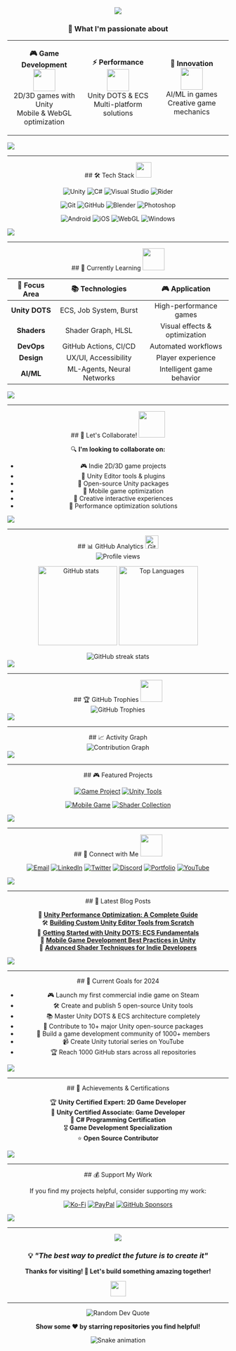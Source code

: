 
<div align="center">
<img src="https://user-images.githubusercontent.com/73097560/115834477-dbab4500-a447-11eb-908a-139a6edaec5c.gif">

### 🎯 What I'm passionate about
</div>

<table align="center">
<tr>
<td align="center" width="33%">

**🎮 Game Development**
<br/>
<img src="https://media.giphy.com/media/WUlplcMpOCEmTGBtBW/giphy.gif" width="50">
<br/>
2D/3D games with Unity
<br/>
Mobile & WebGL optimization

</td>
<td align="center" width="33%">

**⚡ Performance**
<br/>
<img src="https://media.giphy.com/media/l46Cy1rHbQ92uuLXa/giphy.gif" width="50">
<br/>
Unity DOTS & ECS
<br/>
Multi-platform solutions

</td>
<td align="center" width="33%">

**🤖 Innovation**
<br/>
<img src="https://media.giphy.com/media/LaVp0AyqR5bGsC5Cbm/giphy.gif" width="50">
<br/>
AI/ML in games
<br/>
Creative game mechanics

</td>
</tr>
</table>

<img src="https://user-images.githubusercontent.com/73097560/115834477-dbab4500-a447-11eb-908a-139a6edaec5c.gif">

---

<div align="center">
## 🛠️ Tech Stack
<img src="https://media.giphy.com/media/iY8CRBdQXODJSCERIr/giphy.gif" width="35">
</div>

<div align="center">

![Unity](https://img.shields.io/badge/Unity-000000?style=for-the-badge&logo=unity&logoColor=white)
![C#](https://img.shields.io/badge/C%23-239120?style=for-the-badge&logo=c-sharp&logoColor=white)
![Visual Studio](https://img.shields.io/badge/Visual%20Studio-5C2D91?style=for-the-badge&logo=visual-studio&logoColor=white)
![Rider](https://img.shields.io/badge/Rider-000000?style=for-the-badge&logo=rider&logoColor=white)

![Git](https://img.shields.io/badge/Git-F05032?style=for-the-badge&logo=git&logoColor=white)
![GitHub](https://img.shields.io/badge/GitHub-181717?style=for-the-badge&logo=github&logoColor=white)
![Blender](https://img.shields.io/badge/Blender-F5792A?style=for-the-badge&logo=blender&logoColor=white)
![Photoshop](https://img.shields.io/badge/Photoshop-31A8FF?style=for-the-badge&logo=adobe-photoshop&logoColor=white)

![Android](https://img.shields.io/badge/Android-3DDC84?style=for-the-badge&logo=android&logoColor=white)
![iOS](https://img.shields.io/badge/iOS-000000?style=for-the-badge&logo=ios&logoColor=white)
![WebGL](https://img.shields.io/badge/WebGL-990000?style=for-the-badge&logo=webgl&logoColor=white)
![Windows](https://img.shields.io/badge/Windows-0078D6?style=for-the-badge&logo=windows&logoColor=white)

</div>

<img src="https://user-images.githubusercontent.com/73097560/115834477-dbab4500-a447-11eb-908a-139a6edaec5c.gif">

---

<div align="center">
## 🌱 Currently Learning
<img src="https://media.giphy.com/media/VgCDAzcKvsR6OM0uWg/giphy.gif" width="50">
</div>

<div align="center">

| 🎯 Focus Area | 📚 Technologies | 🎮 Application |
|:-------------:|:---------------:|:--------------:|
| **Unity DOTS** | ECS, Job System, Burst | High-performance games |
| **Shaders** | Shader Graph, HLSL | Visual effects & optimization |
| **DevOps** | GitHub Actions, CI/CD | Automated workflows |
| **Design** | UX/UI, Accessibility | Player experience |
| **AI/ML** | ML-Agents, Neural Networks | Intelligent game behavior |

</div>

<img src="https://user-images.githubusercontent.com/73097560/115834477-dbab4500-a447-11eb-908a-139a6edaec5c.gif">

---

<div align="center">
## 💞️ Let's Collaborate!
<img src="https://media.giphy.com/media/LnQjpWaON8nhr21vNW/giphy.gif" width="60">
</div>

<div align="center">

🔍 **I'm looking to collaborate on:**
- 🎮 Indie 2D/3D game projects
- 🔧 Unity Editor tools & plugins
- 🌟 Open-source Unity packages
- 📱 Mobile game optimization
- 🎨 Creative interactive experiences
- 🚀 Performance optimization solutions

</div>

<img src="https://user-images.githubusercontent.com/73097560/115834477-dbab4500-a447-11eb-908a-139a6edaec5c.gif">

---

<div align="center">
## 📊 GitHub Analytics
<img src="https://media.giphy.com/media/W5eoZHPpUx9sapR0eu/giphy.gif" width="30px" alt="Git"/>
</div>

<div align="center">
  <img src="https://komarev.com/ghpvc/?username=napoleloc&color=58A6FF&style=for-the-badge" alt="Profile views" />
</div>

<p align="center">
  <img height="180em" src="https://github-readme-stats.vercel.app/api?username=napoleloc&show_icons=true&theme=github_dark&include_all_commits=true&count_private=true&hide_border=true&bg_color=0D1117" alt="GitHub stats" />
  <img height="180em" src="https://github-readme-stats.vercel.app/api/top-langs/?username=napoleloc&layout=compact&theme=github_dark&hide_border=true&bg_color=0D1117" alt="Top Languages" />
</p>

<div align="center">
  <img src="https://github-readme-streak-stats.herokuapp.com/?user=napoleloc&theme=github-dark-blue&hide_border=true&background=0D1117" alt="GitHub streak stats" />
</div>

<img src="https://user-images.githubusercontent.com/73097560/115834477-dbab4500-a447-11eb-908a-139a6edaec5c.gif">

---

<div align="center">
## 🏆 GitHub Trophies
<img src="https://media.giphy.com/media/5NNhSyT3yHyKk/giphy.gif" width="50">
</div>

<div align="center">
  <img src="https://github-profile-trophy.vercel.app/?username=napoleloc&theme=discord&no-frame=true&row=1&column=7" alt="GitHub Trophies" />
</div>

<img src="https://user-images.githubusercontent.com/73097560/115834477-dbab4500-a447-11eb-908a-139a6edaec5c.gif">

---

<div align="center">
## 📈 Activity Graph
</div>

<div align="center">
  <img src="https://github-readme-activity-graph.vercel.app/graph?username=napoleloc&theme=github-compact&bg_color=0D1117&hide_border=true&line=58A6FF&point=58A6FF" alt="Contribution Graph" />
</div>

<img src="https://user-images.githubusercontent.com/73097560/115834477-dbab4500-a447-11eb-908a-139a6edaec5c.gif">

---

<div align="center">
## 🎮 Featured Projects
</div>

<div align="center">

[![Game Project](https://github-readme-stats.vercel.app/api/pin/?username=napoleloc&repo=awesome-unity-game&theme=github_dark&hide_border=true&bg_color=0D1117)](https://github.com/napoleloc/awesome-unity-game)
[![Unity Tools](https://github-readme-stats.vercel.app/api/pin/?username=napoleloc&repo=unity-development-tools&theme=github_dark&hide_border=true&bg_color=0D1117)](https://github.com/napoleloc/unity-development-tools)

[![Mobile Game](https://github-readme-stats.vercel.app/api/pin/?username=napoleloc&repo=mobile-puzzle-game&theme=github_dark&hide_border=true&bg_color=0D1117)](https://github.com/napoleloc/mobile-puzzle-game)
[![Shader Collection](https://github-readme-stats.vercel.app/api/pin/?username=napoleloc&repo=unity-shader-collection&theme=github_dark&hide_border=true&bg_color=0D1117)](https://github.com/napoleloc/unity-shader-collection)

</div>

<img src="https://user-images.githubusercontent.com/73097560/115834477-dbab4500-a447-11eb-908a-139a6edaec5c.gif">

---

<div align="center">
## 🤝 Connect with Me
<img src="https://media.giphy.com/media/mGcNjsfWAjY5AEZNw6/giphy.gif" width="50">
</div>

<div align="center">

[![Email](https://img.shields.io/badge/Email-D14836?style=for-the-badge&logo=gmail&logoColor=white)](mailto:napoleloc.dev@gmail.com)
[![LinkedIn](https://img.shields.io/badge/LinkedIn-0077B5?style=for-the-badge&logo=linkedin&logoColor=white)](https://linkedin.com/in/napoleloc)
[![Twitter](https://img.shields.io/badge/Twitter-1DA1F2?style=for-the-badge&logo=twitter&logoColor=white)](https://twitter.com/napoleloc)
[![Discord](https://img.shields.io/badge/Discord-5865F2?style=for-the-badge&logo=discord&logoColor=white)](https://discord.gg/napoleloc)
[![Portfolio](https://img.shields.io/badge/Portfolio-FF5722?style=for-the-badge&logo=todoist&logoColor=white)](https://napoleloc.dev)
[![YouTube](https://img.shields.io/badge/YouTube-FF0000?style=for-the-badge&logo=youtube&logoColor=white)](https://youtube.com/@napoleloc)

</div>

<img src="https://user-images.githubusercontent.com/73097560/115834477-dbab4500-a447-11eb-908a-139a6edaec5c.gif">

---

<div align="center">
## 📝 Latest Blog Posts
</div>

<div align="center">

📖 **[Unity Performance Optimization: A Complete Guide](https://napoleloc.dev/unity-performance)**  
🛠️ **[Building Custom Unity Editor Tools from Scratch](https://napoleloc.dev/unity-editor-tools)**  
🚀 **[Getting Started with Unity DOTS: ECS Fundamentals](https://napoleloc.dev/unity-dots)**  
📱 **[Mobile Game Development Best Practices in Unity](https://napoleloc.dev/mobile-gamedev)**  
🎨 **[Advanced Shader Techniques for Indie Developers](https://napoleloc.dev/shader-techniques)**

</div>

<img src="https://user-images.githubusercontent.com/73097560/115834477-dbab4500-a447-11eb-908a-139a6edaec5c.gif">

---

<div align="center">
## 🎯 Current Goals for 2024
</div>

<div align="center">

- 🎮 Launch my first commercial indie game on Steam
- 🛠️ Create and publish 5 open-source Unity tools
- 📚 Master Unity DOTS & ECS architecture completely
- 🌟 Contribute to 10+ major Unity open-source packages
- 👥 Build a game development community of 1000+ members
- 📹 Create Unity tutorial series on YouTube
- 🏆 Reach 1000 GitHub stars across all repositories

</div>

<img src="https://user-images.githubusercontent.com/73097560/115834477-dbab4500-a447-11eb-908a-139a6edaec5c.gif">

---

<div align="center">
## 🏅 Achievements & Certifications
</div>

<div align="center">

🏆 **Unity Certified Expert: 2D Game Developer**  
🥇 **Unity Certified Associate: Game Developer**  
📜 **C# Programming Certification**  
🎖️ **Game Development Specialization**  
⭐ **Open Source Contributor**

</div>

<img src="https://user-images.githubusercontent.com/73097560/115834477-dbab4500-a447-11eb-908a-139a6edaec5c.gif">

---

<div align="center">
## 💰 Support My Work
</div>

<div align="center">

If you find my projects helpful, consider supporting my work:

[![Ko-Fi](https://img.shields.io/badge/Ko--fi-F16061?style=for-the-badge&logo=ko-fi&logoColor=white)](https://ko-fi.com/napoleloc)
[![PayPal](https://img.shields.io/badge/PayPal-00457C?style=for-the-badge&logo=paypal&logoColor=white)](https://paypal.me/napoleloc)
[![GitHub Sponsors](https://img.shields.io/badge/sponsor-30363D?style=for-the-badge&logo=GitHub-Sponsors&logoColor=#EA4AAA)](https://github.com/sponsors/napoleloc)

</div>

<img src="https://user-images.githubusercontent.com/73097560/115834477-dbab4500-a447-11eb-908a-139a6edaec5c.gif">

---

<p align="center">
  <img src="https://capsule-render.vercel.app/api?type=waving&color=58A6FF&height=120&section=footer" />
</p>

<div align="center">
  
### 💡 *"The best way to predict the future is to create it"*

**Thanks for visiting! 🚀 Let's build something amazing together!**

<img src="https://media.giphy.com/media/hvRJCLFzcasrR4ia7z/giphy.gif" width="35">

</div>

---

<div align="center">
  <img src="https://quotes-github-readme.vercel.app/api?type=horizontal&theme=dark" alt="Random Dev Quote" />
</div>

<div align="center">

**Show some ❤️ by starring repositories you find helpful!**

![Snake animation](https://github.com/napoleloc/napoleloc/blob/output/github-contribution-grid-snake.svg)

</div>

<!--
**napoleloc/napoleloc** is a ✨ _special_ ✨ repository because its `README.md` 
appears on your GitHub profile.

You can click the Preview link to take a look at your changes.
--->
